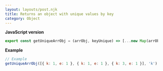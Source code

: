 ```yaml
---
layout: layouts/post.njk
title: Returns an object with unique values by key
category: Object
---
```


**JavaScript version**

```js
export const getUniqueArrObj = (arrObj, keyUnique) => [...new Map(arrObj.map((item) => [item[keyUnique], item])).values()];
```

**Example**

```js
// Example
getUniqueArrObj([{ k: 1, e: 1 }, { k: 1, e: 1 }, { k: 3, e: 1 }], 'k'); // [{ k: 1, e: 1 }, { k: 3, e: 1 }]
```
